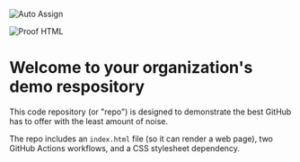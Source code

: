 ![Auto Assign](https://github.com/Magyimoe/demo-repository/actions/workflows/auto-assign.yml/badge.svg)

![Proof HTML](https://github.com/Magyimoe/demo-repository/actions/workflows/proof-html.yml/badge.svg)

# Welcome to your organization's demo respository
This code repository (or "repo") is designed to demonstrate the best GitHub has to offer with the least amount of noise.

The repo includes an `index.html` file (so it can render a web page), two GitHub Actions workflows, and a CSS stylesheet dependency.
